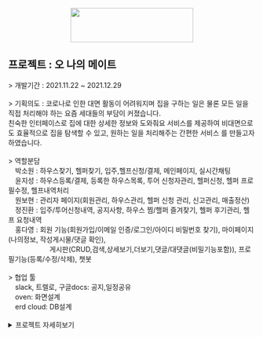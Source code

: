 <p align="center">
	<img src="https://user-images.githubusercontent.com/83288448/147678917-8a885e2b-0407-4224-94a8-35bd5e4e24ca.png" height="70px" width="250px">
</p>
	<h2>프로젝트 : 오 나의 메이트</h2>
		> 개발기간 : 2021.11.22 ~ 2021.12.29<br><br>
		> 기획의도 : 코로나로 인한 대면 활동이 어려워지며 집을 구하는 일은 물론 모든 일을 직접 처리해야 하는 요즘 세대들의 부담이 커졌습니다.<br>
			     친숙한 인터페이스로 집에 대한 상세한 정보와 도와줘요 서비스를 제공하여 비대면으로도 효율적으로 집을 탐색할 수 있고, 원하는 일을 처리해주는 간편한 서비스			를 만들고자 하였습니다.
		<br><br>
		> 역할분담<br>
		<span>&emsp;박소원 : 하우스찾기, 헬퍼찾기, 입주,헬프신청/결제, 메인페이지, 실시간채팅</span><br>
		<span>&emsp;윤지성 : 하우스등록/결제, 등록한 하우스목록, 투어 신청자관리, 헬퍼신청, 헬퍼 프로필수정, 헬프내역처리</span><br>
		<span>&emsp;원보현 : 관리자 페이지(회원관리, 하우스관리, 헬퍼 신청 관리, 신고관리, 매출정산)</span><br>
		<span>&emsp;정진환 : 입주/투어신청내역, 공지사항, 하우스 찜/핼퍼 즐겨찾기, 헬퍼 후기관리, 헬프 요청내역</span><br>
		<span>&emsp;홍다영 : 회원 기능(회원가입/이메일 인증/로그인/아이디 비밀번호 찾기), 마이페이지(나의정보, 작성게시물/댓글 확인),<br>
		&emsp;&emsp;&emsp;&emsp;&emsp;&emsp;게시판(CRUD,검색,상세보기,더보기,댓글/대댓글(비밀기능포함)), 프로필기능(등록/수정/삭제), 챗봇</span><br><br>
		> 협업 툴<br>
		<span>&emsp;slack, 트렐로, 구글docs: 공지,일정공유</span><br>
		<span>&emsp;oven: 화면설계</span><br>
		<span>&emsp;erd cloud: DB설계</span><br><br>
<details>
<summary>프로젝트 자세히보기</summary>
<div markdown="1">
	<img src="https://user-images.githubusercontent.com/83288448/147682957-731986af-20a6-48f3-bd20-cf6203beb64b.png"><br>
	<img src="https://user-images.githubusercontent.com/83288448/147682562-0ceeac92-d4c2-4b16-a6c5-75bdfcf89b55.png"><br>
	<img src="https://user-images.githubusercontent.com/83288448/147682612-f5ae7627-bc07-4f52-bc4a-37a0a7af7874.png"><br>
	<img src="https://user-images.githubusercontent.com/83288448/147682682-246847cd-8e2b-44d8-9b16-d427c29c4fe4.png"><br>
	<img src="https://user-images.githubusercontent.com/83288448/147682729-d89301fd-4c91-466b-a5db-65a2b847a2c3.png"><br>
	<img src="https://user-images.githubusercontent.com/83288448/147682768-08d41c1e-8eb1-44a9-b926-f931eec599c4.png"><br>
	<img src="https://user-images.githubusercontent.com/83288448/147682816-8a02ecb6-a528-42c6-9bb1-1066e8f142a3.png"><br>
	<img src="https://user-images.githubusercontent.com/83288448/147682858-dcd59dc7-a6da-4739-b2e5-e230a4388fd5.png"><br>
	<img src="https://user-images.githubusercontent.com/83288448/147683185-315fe568-62b2-4e3f-a843-41072806e771.png"><br>
	<img src="https://user-images.githubusercontent.com/83288448/147683195-5286b9ad-a5fe-44fe-8847-66487ffc0c4e.png"><br>
	<img src="https://user-images.githubusercontent.com/83288448/147683199-baf5a0cc-82bb-47ed-b138-bfdcadded086.png"><br>
	<img src="https://user-images.githubusercontent.com/83288448/147683205-aabe330c-d153-4628-b096-95d1c781465f.png"><br>
	<img src="https://user-images.githubusercontent.com/83288448/147683206-7c6d4a3e-3c89-4f73-bddb-dac954ecba07.png"><br>
	<img src="https://user-images.githubusercontent.com/83288448/147683208-dae25137-f952-4283-ab06-609e80ee2c89.png"><br>
	<img src="https://user-images.githubusercontent.com/83288448/147683211-bfb39a22-409d-4674-bd54-4a62b928ad2e.png"><br>
	<img src="https://user-images.githubusercontent.com/83288448/147683213-4851ff83-82ea-4143-838e-0afb9dae46c1.png"><br>
	<img src="https://user-images.githubusercontent.com/83288448/147683233-91ee4f5c-c7d1-408a-8595-6fa46e6e39a4.png"><br>
	<img src="https://user-images.githubusercontent.com/83288448/147683586-1157ea93-4f50-4912-af60-efe55eafdfad.png"><br>
	<img src="https://user-images.githubusercontent.com/83288448/147683591-fbef2a96-ca7c-48c5-a0ab-07db72a0d53a.png"><br>
	<img src="https://user-images.githubusercontent.com/83288448/147683593-3afa9fea-6395-494c-b99f-94aa1a90c4df.png"><br>
	<img src="https://user-images.githubusercontent.com/83288448/147683597-bd318d72-4a0b-4fe9-932f-241ba3a5aca2.png"><br>
	<img src="https://user-images.githubusercontent.com/83288448/147683600-ae9b6f3d-5800-4e60-81a5-0e88250a8722.png"><br>
	<img src="https://user-images.githubusercontent.com/83288448/147683603-c2ea65c4-5e1d-4794-a086-10f56f800567.png"><br>
	<img src="https://user-images.githubusercontent.com/83288448/147683604-c7e8f4f3-4979-4a6f-b6d1-4132d1c7d914.png"><br>
	<img src="https://user-images.githubusercontent.com/83288448/147683606-45f1dda3-b52a-4d5a-a5a8-5d0283a2cae9.png"><br>
	<img src="https://user-images.githubusercontent.com/83288448/147683648-d0597302-072e-4509-928f-7f4b3eb47dc9.png"><br>
	<img src="https://user-images.githubusercontent.com/83288448/147683653-50d8f428-9cf0-42f0-a86a-4236d5660534.png"><br>
	<img src="https://user-images.githubusercontent.com/83288448/147683655-cad2cedb-189d-47b0-89bf-2bd969563f58.png"><br>
	<img src="https://user-images.githubusercontent.com/83288448/147683656-f5c3cdad-babf-48bd-a30e-2835636b2cbe.png"><br>
	<img src="https://user-images.githubusercontent.com/83288448/147683657-17ec5df1-95c5-4da4-a7de-23f1a5e98c3c.png"><br>	
	<img src="https://user-images.githubusercontent.com/83288448/147683924-59ac4f89-bcf9-4939-bdd8-b53f972f2865.png"><br>
	<img src="https://user-images.githubusercontent.com/83288448/147683930-25845dd5-3871-4bb5-a483-dff876707dff.png"><br>
	<img src="https://user-images.githubusercontent.com/83288448/147683936-2166f3f4-0e7c-4189-9ac6-67034d03ba47.png"><br>
	<img src="https://user-images.githubusercontent.com/83288448/147683939-561c6c44-f230-447a-9bcd-7be9bc8abfb7.png"><br>
	<img src="https://user-images.githubusercontent.com/83288448/147683942-cf51247d-f41c-420d-a472-ae1b5dde7ca8.png"><br>
	<img src="https://user-images.githubusercontent.com/83288448/147683945-32c26b76-6a84-49d5-bef1-079679cec49c.png"><br>
	<img src="https://user-images.githubusercontent.com/83288448/147683949-ecd82edb-593f-4bda-866a-de80f7ea2e69.png"><br>
	<img src="https://user-images.githubusercontent.com/83288448/147683950-f4678dff-09ce-45c9-a501-9d5a899890e0.png"><br>
